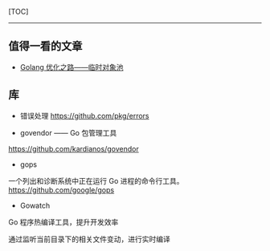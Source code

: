 [TOC]

---

## 值得一看的文章

- [Golang 优化之路——临时对象池](http://blog.cyeam.com/golang/2017/02/08/go-optimize-slice-pool)

## 库


- 错误处理 https://github.com/pkg/errors


- govendor  —— Go 包管理工具

https://github.com/kardianos/govendor

- gops

一个列出和诊断系统中正在运行 Go 进程的命令行工具。 https://github.com/google/gops

- Gowatch

Go 程序热编译工具，提升开发效率

通过监听当前目录下的相关文件变动，进行实时编译